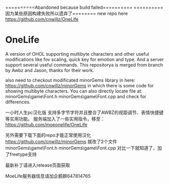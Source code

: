 ==========Abandoned because build failed==========
==========因为某些原因构建失败所以遗弃了========
new repo here https://github.com/cnwillz/OneLife



# OneLife
A version of OHOL supporting multibyte characters and other useful modifications like fov  scaling, quick key for emotion and type. And a server support several useful commands.
This repositorya is merged from branch by Awbz and Jason, thanks for their work.


also need to checkout modificated minorGems library in here:
https://github.com/cnwillz/minorGems
in which there is some code for showing multibyte characters.
You can also directly locate file at:
minorGems\game\Font.h
minorGems\game\Font.cpp
and check for differences.

一小时人生pc汉化版
支持多字节字符并且整合了AWBZ的视距调节、表情快捷键等实用功能。
服务端加入了一些实用指令，移至：https://github.com/moeonelife/OneLife

另外需要下载下面的repo才能正常使用汉化
https://github.com/cnwillz/minorGems
就改了2个文件
minorGems\game\Font.h
minorGems\game\Font.cpp
对比一下就知道了，加了freetype支持

最新补丁请进入release页面获取

MoeLife服务器信息请加企鹅群647814765

